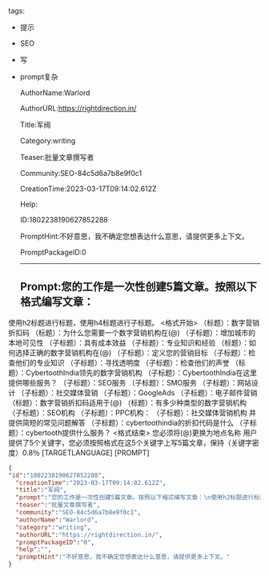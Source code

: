   tags: 
- 提示
- SEO
- 写
- prompt复杂

  AuthorName:Warlord

  AuthorURL:https://rightdirection.in/

  Title:军阀

  Category:writing

  Teaser:批量文章撰写者

  Community:SEO-84c5d6a7b8e9f0c1

  CreationTime:2023-03-17T09:14:02.612Z

  Help:

  ID:1802238190627852288

  PromptHint:不好意思，我不确定您想表达什么意思，请提供更多上下文。

  PromptPackageID:0

  ---

  ## Prompt:您的工作是一次性创建5篇文章。按照以下格式编写文章：
使用h2标题进行标题，使用h4标题进行子标题。
<格式开始>
（标题）：数字营销折扣码
（标题）：为什么您需要一个数字营销机构在(@)
（子标题）：增加城市的本地可见性
（子标题）：具有成本效益
（子标题）：专业知识和经验
（标题）：如何选择正确的数字营销机构在(@)
（子标题）：定义您的营销目标
（子标题）：检查他们的专业知识
（子标题）：寻找透明度
（子标题）：检查他们的声誉
（标题）：CybertoothIndia领先的数字营销机构
（子标题）：CybertoothIndia在这里提供哪些服务？
（子标题）：SEO服务
（子标题）：SMO服务
（子标题）：网站设计
（子标题）：社交媒体营销
（子标题）：GoogleAds
（子标题）：电子邮件营销
（标题）：数字营销折扣码适用于(@)
（标题）：有多少种类型的数字营销机构
（子标题）：SEO机构
（子标题）：PPC机构：
（子标题）：社交媒体营销机构
并提供简短的常见问题解答
（子标题）：cybertoothindia的折扣代码是什么
（子标题）：cybertooth提供什么服务？
<格式结束>
您必须将(@)更换为地点名称
用户提供了5个关键字，您必须按照格式在这5个关键字上写5篇文章，保持（关键字密度）0.8％
[TARGETLANGUAGE]
[PROMPT]

  ```json
  {
  "id":"1802238190627852288",
    "creationTime":"2023-03-17T09:14:02.612Z",
    "title":"军阀",
    "prompt":"您的工作是一次性创建5篇文章。按照以下格式编写文章：\n使用h2标题进行标题，使用h4标题进行子标题。\n<格式开始>\n（标题）：数字营销折扣码\n（标题）：为什么您需要一个数字营销机构在(@)\n（子标题）：增加城市的本地可见性\n（子标题）：具有成本效益\n（子标题）：专业知识和经验\n（标题）：如何选择正确的数字营销机构在(@)\n（子标题）：定义您的营销目标\n（子标题）：检查他们的专业知识\n（子标题）：寻找透明度\n（子标题）：检查他们的声誉\n（标题）：CybertoothIndia领先的数字营销机构\n（子标题）：CybertoothIndia在这里提供哪些服务？\n（子标题）：SEO服务\n（子标题）：SMO服务\n（子标题）：网站设计\n（子标题）：社交媒体营销\n（子标题）：GoogleAds\n（子标题）：电子邮件营销\n（标题）：数字营销折扣码适用于(@)\n（标题）：有多少种类型的数字营销机构\n（子标题）：SEO机构\n（子标题）：PPC机构：\n（子标题）：社交媒体营销机构\n并提供简短的常见问题解答\n（子标题）：cybertoothindia的折扣代码是什么\n（子标题）：cybertooth提供什么服务？\n<格式结束>\n您必须将(@)更换为地点名称\n用户提供了5个关键字，您必须按照格式在这5个关键字上写5篇文章，保持（关键字密度）0.8％\n[TARGETLANGUAGE]\n[PROMPT]",
    "teaser":"批量文章撰写者",
    "community":"SEO-84c5d6a7b8e9f0c1",
    "authorName":"Warlord",
    "category":"writing",
    "authorURL":"https://rightdirection.in/",
    "promptPackageID":"0",
    "help":"",
    "promptHint":"不好意思，我不确定您想表达什么意思，请提供更多上下文。"
  }
  ```
